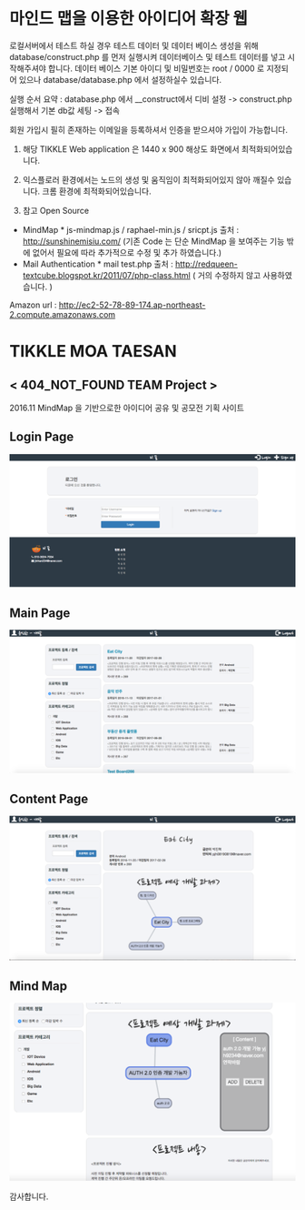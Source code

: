 # 마인드 맵을 이용한 아이디어 확장 웹


로컬서버에서 테스트 하실 경우 테스트 데이터 및 데이터 베이스 생성을 위해 database/construct.php 를 먼저 실행시켜 데이터베이스 및 테스트 데이터를 넣고 시작해주셔야 합니다. 
데이터 베이스 기본 아이디 및 비밀번호는 root / 0000 로 지정되어 있으나 database/database.php 에서 설정하실수 있습니다.

실행 순서 요약 : database.php 에서 __construct에서 디비 설정 -> construct.php 실행해서 기본 db값 세팅 -> 접속

회원 가입시 필히 존재하는 이메일을 등록하셔서 인증을 받으셔야 가입이 가능합니다.

1. 해당 TIKKLE Web application 은 1440 x 900 해상도 화면에서 최적화되어있습니다.

2. 익스플로러 환경에서는 노드의 생성 및 움직임이 최적화되어있지 않아 깨질수 있습니다.
   크롬 환경에 최적화되어있습니다.

3. 참고 Open Source 
- MindMap * js-mindmap.js / raphael-min.js / sricpt.js 출처 : http://sunshinemisiu.com/ (기존 Code 는 단순 MindMap 을 보여주는 기능 밖에 없어서 필요에 따라 추가적으로 수정 및 추가 하였습니다.)
- Mail Authentication * mail test.php 출처 : http://redqueen-textcube.blogspot.kr/2011/07/php-class.html ( 거의 수정하지 않고 사용하였습니다. )


Amazon url : http://ec2-52-78-89-174.ap-northeast-2.compute.amazonaws.com

TIKKLE MOA TAESAN
=============
< 404_NOT_FOUND TEAM Project >
-------------
2016.11
MindMap 을 기반으로한 아이디어 공유 및 공모전 기획 사이트

Login Page
------------
![login](./screenshot/login.png)

Main Page
------------
![main](./screenshot/main.png)

Content Page
-------------
![Content](./screenshot/content.png)

Mind Map
-------------
![Content](./screenshot/node.png)

감사합니다.
